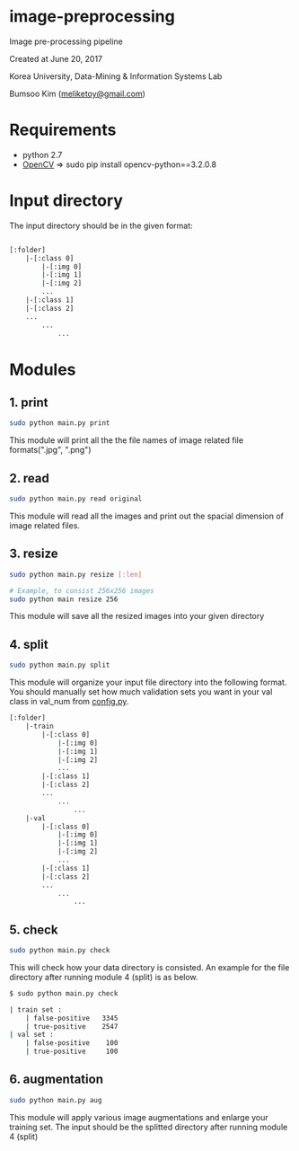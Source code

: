 image-preprocessing
====================================================================
Image pre-processing pipeline

Created at June 20, 2017

Korea University, Data-Mining & Information Systems Lab

Bumsoo Kim (meliketoy@gmail.com)

# Requirements
- python 2.7
- [OpenCV](http://opencv-python-tutroals.readthedocs.io/en/latest/py_tutorials/py_gui/py_image_display/py_image_display.html)
=> sudo pip install opencv-python==3.2.0.8

# Input directory
The input directory should be in the given format:
```bash

[:folder]
    |-[:class 0]
        |-[:img 0]
        |-[:img 1]
        |-[:img 2]
        ...
    |-[:class 1]
    |-[:class 2]
    ...
        ...
            ...

```

# Modules

## 1. print
```bash
sudo python main.py print
```
This module will print all the the file names of image related file formats(".jpg", ".png")

## 2. read
```bash
sudo python main.py read original
```
This module will read all the images and print out the spacial dimension of image related files.

## 3. resize
```bash
sudo python main.py resize [:len]

# Example, to consist 256x256 images
sudo python main resize 256
```
This module will save all the resized images into your given directory

## 4. split
```bash
sudo python main.py split
```
This module will organize your input file directory into the following format.
You should manually set how much validation sets you want in your val class in val_num from [config.py](./config.py).

```bash
[:folder]
    |-train
        |-[:class 0]
            |-[:img 0]
            |-[:img 1]
            |-[:img 2]
            ...
        |-[:class 1]
        |-[:class 2]
        ...
            ...
                ...
    |-val
        |-[:class 0]
            |-[:img 0]
            |-[:img 1]
            |-[:img 2]
            ...
        |-[:class 1]
        |-[:class 2]
        ...
            ...
                ...

```

## 5. check
```bash
sudo python main.py check
```
This will check how your data directory is consisted.
An example for the file directory after running module 4 (split) is as below.
```bash
$ sudo python main.py check

| train set : 
    | false-positive   3345
    | true-positive    2547
| val set : 
    | false-positive    100
    | true-positive     100
```

## 6. augmentation
```bash
sudo python main.py aug
```
This module will apply various image augmentations and enlarge your training set.
The input should be the splitted directory after running module 4 (split)
